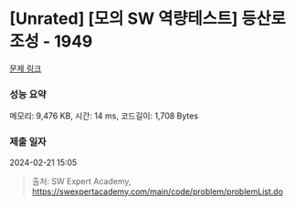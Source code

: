 # [Unrated] [모의 SW 역량테스트] 등산로 조성 - 1949 

[문제 링크](https://swexpertacademy.com/main/code/problem/problemDetail.do?contestProbId=AV5PoOKKAPIDFAUq) 

### 성능 요약

메모리: 9,476 KB, 시간: 14 ms, 코드길이: 1,708 Bytes

### 제출 일자

2024-02-21 15:05



> 출처: SW Expert Academy, https://swexpertacademy.com/main/code/problem/problemList.do
